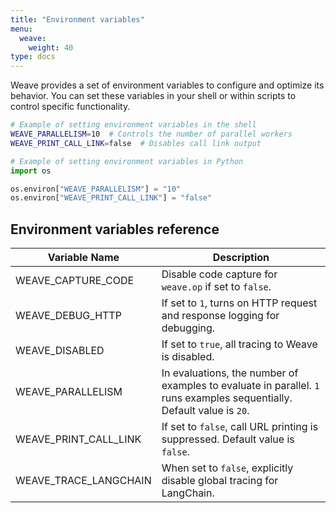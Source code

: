 ```yaml
---
title: "Environment variables"
menu:
  weave:
    weight: 40
type: docs
--- 
```


Weave provides a set of environment variables to configure and optimize its behavior. You can set these variables in your shell or within scripts to control specific functionality.

```bash
# Example of setting environment variables in the shell
WEAVE_PARALLELISM=10  # Controls the number of parallel workers
WEAVE_PRINT_CALL_LINK=false  # Disables call link output
```

```python
# Example of setting environment variables in Python
import os

os.environ["WEAVE_PARALLELISM"] = "10"
os.environ["WEAVE_PRINT_CALL_LINK"] = "false"
```

## Environment variables reference 

| Variable Name            | Description                                                     |
|--------------------------|-----------------------------------------------------------------|
| WEAVE_CAPTURE_CODE      | Disable code capture for `weave.op` if set to `false`.                                    |
| WEAVE_DEBUG_HTTP        | If set to `1`, turns on HTTP request and response logging for debugging.  |
| WEAVE_DISABLED          | If set to `true`, all tracing to Weave is disabled.      |
| WEAVE_PARALLELISM       | In evaluations, the number of examples to evaluate in parallel. `1` runs examples sequentially. Default value is `20`.    |
| WEAVE_PRINT_CALL_LINK   | If set to `false`, call URL printing is suppressed. Default value is `false`.                            |
| WEAVE_TRACE_LANGCHAIN   | When set to `false`,  explicitly disable global tracing for LangChain.  |                                                              |

